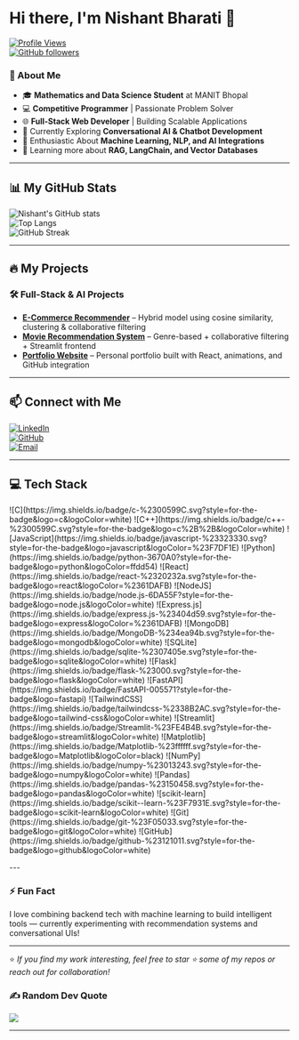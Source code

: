 # Hi there, I'm Nishant Bharati 👋  

[![Profile Views](https://komarev.com/ghpvc/?username=brainstormer788&color=blue)](https://github.com/brainstormer788)  
[![GitHub followers](https://img.shields.io/github/followers/brainstormer788?style=social)](https://github.com/brainstormer788)

### 🚀 About Me  
- 🎓 **Mathematics and Data Science Student** at MANIT Bhopal  
- 💻 **Competitive Programmer** | Passionate Problem Solver  
- 🌐 **Full-Stack Web Developer** | Building Scalable Applications  
- 🤖 Currently Exploring **Conversational AI & Chatbot Development**  
- 🧠 Enthusiastic About **Machine Learning, NLP, and AI Integrations**  
- 🌱 Learning more about **RAG, LangChain, and Vector Databases**  

---

## 📊 My GitHub Stats  

![Nishant's GitHub stats](https://github-readme-stats.vercel.app/api?username=brainstormer788&show_icons=true&theme=github_dark&count_private=true)  
![Top Langs](https://github-readme-stats.vercel.app/api/top-langs/?username=brainstormer788&layout=compact&theme=github_dark&langs_count=8)  
![GitHub Streak](https://streak-stats.demolab.com/?user=brainstormer788&theme=github-dark)  

---

## 🔥 My Projects  

### 🛠 Full-Stack & AI Projects  
- **[E-Commerce Recommender]([https://github.com/brainstormer788/ecommerce_recommend](https://github.com/brainstormer788/ecommerce_recommend))** – Hybrid model using cosine similarity, clustering & collaborative filtering  
- **[Movie Recommendation System]([https://github.com/brainstormer788/movie-recommend](https://github.com/brainstormer788/movie_recommend))** – Genre-based + collaborative filtering + Streamlit frontend  
- **[Portfolio Website]([https://github.com/brainstormer788/portfolio](https://github.com/brainstormer788/portfolio_))** – Personal portfolio built with React, animations, and GitHub integration  

---

## 📫 Connect with Me  

[![LinkedIn](https://img.shields.io/badge/LinkedIn-0A66C2?style=for-the-badge&logo=linkedin&logoColor=white)](https://www.linkedin.com/in/nishant-bharati-675950284/)  
[![GitHub](https://img.shields.io/badge/GitHub-brainstormer788-black?style=for-the-badge&logo=github)](https://github.com/brainstormer788)  
[![Email](https://img.shields.io/badge/Email-nishantbharati10@gmail.com-red?style=for-the-badge)](mailto:nishantbharati10@gmail.com)

---

## 💻 Tech Stack
<p>
![C](https://img.shields.io/badge/c-%2300599C.svg?style=for-the-badge&logo=c&logoColor=white)  
![C++](https://img.shields.io/badge/c++-%2300599C.svg?style=for-the-badge&logo=c%2B%2B&logoColor=white)  
![JavaScript](https://img.shields.io/badge/javascript-%23323330.svg?style=for-the-badge&logo=javascript&logoColor=%23F7DF1E)  
![Python](https://img.shields.io/badge/python-3670A0?style=for-the-badge&logo=python&logoColor=ffdd54)  
![React](https://img.shields.io/badge/react-%2320232a.svg?style=for-the-badge&logo=react&logoColor=%2361DAFB)  
![NodeJS](https://img.shields.io/badge/node.js-6DA55F?style=for-the-badge&logo=node.js&logoColor=white)  
![Express.js](https://img.shields.io/badge/express.js-%23404d59.svg?style=for-the-badge&logo=express&logoColor=%2361DAFB)  
![MongoDB](https://img.shields.io/badge/MongoDB-%234ea94b.svg?style=for-the-badge&logo=mongodb&logoColor=white)  
![SQLite](https://img.shields.io/badge/sqlite-%2307405e.svg?style=for-the-badge&logo=sqlite&logoColor=white)  
![Flask](https://img.shields.io/badge/flask-%23000.svg?style=for-the-badge&logo=flask&logoColor=white)  
![FastAPI](https://img.shields.io/badge/FastAPI-005571?style=for-the-badge&logo=fastapi)  
![TailwindCSS](https://img.shields.io/badge/tailwindcss-%2338B2AC.svg?style=for-the-badge&logo=tailwind-css&logoColor=white)  
![Streamlit](https://img.shields.io/badge/Streamlit-%23FE4B4B.svg?style=for-the-badge&logo=streamlit&logoColor=white)  
![Matplotlib](https://img.shields.io/badge/Matplotlib-%23ffffff.svg?style=for-the-badge&logo=Matplotlib&logoColor=black)  
![NumPy](https://img.shields.io/badge/numpy-%23013243.svg?style=for-the-badge&logo=numpy&logoColor=white)  
![Pandas](https://img.shields.io/badge/pandas-%23150458.svg?style=for-the-badge&logo=pandas&logoColor=white)  
![scikit-learn](https://img.shields.io/badge/scikit--learn-%23F7931E.svg?style=for-the-badge&logo=scikit-learn&logoColor=white)  
![Git](https://img.shields.io/badge/git-%23F05033.svg?style=for-the-badge&logo=git&logoColor=white)  
![GitHub](https://img.shields.io/badge/github-%23121011.svg?style=for-the-badge&logo=github&logoColor=white)  
</p>
---

### ⚡ Fun Fact  
I love combining backend tech with machine learning to build intelligent tools — currently experimenting with recommendation systems and conversational UIs!

---

⭐️ *If you find my work interesting, feel free to star ⭐ some of my repos or reach out for collaboration!*

### ✍️ Random Dev Quote

![](https://quotes-github-readme.vercel.app/api?type=vetical&theme=radical)

---
